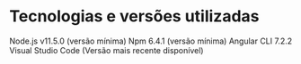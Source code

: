 # Tecnologias e versões utilizadas
Node.js v11.5.0 (versão mínima)
Npm 6.4.1 (versão mínima)
Angular CLI 7.2.2
Visual Studio Code (Versão mais recente disponível)
